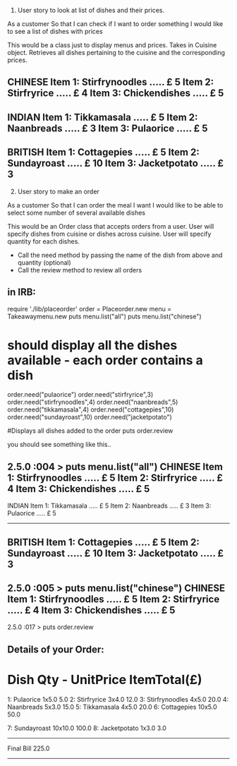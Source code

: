 1. User story to look at list of dishes and their prices.

As a customer
So that I can check if I want to order something
I would like to see a list of dishes with prices

This would be a class just to display menus and prices. Takes in Cuisine object.
Retrieves all dishes pertaining to the cuisine and the corresponding prices.

CHINESE
Item 1: Stirfrynoodles  ..... £ 5
Item 2: Stirfryrice     ..... £ 4
Item 3: Chickendishes   ..... £ 5
--------------------------------------------------
INDIAN
Item 1: Tikkamasala     ..... £ 5
Item 2: Naanbreads      ..... £ 3
Item 3: Pulaorice       ..... £ 5
--------------------------------------------------

BRITISH
Item 1: Cottagepies     ..... £ 5
Item 2: Sundayroast     ..... £ 10
Item 3: Jacketpotato    ..... £ 3
--------------------------------------------------

 2. User story to make an order

 As a customer
So that I can order the meal I want
I would like to be able to select some number of several available dishes

This would be an Order class that accepts orders from a user. User will specify
dishes from cuisine or dishes across cuisine. User will specify quantity for each dishes.

- Call the need method by passing the name of the dish from above and quantity (optional)
- Call the review method to review all orders

in IRB:
-------
require './lib/placeorder'
order = Placeorder.new
menu = Takeawaymenu.new
puts menu.list("all")
puts menu.list("chinese")
# should display all the dishes available - each order contains a dish
order.need("pulaorice")
order.need("stirfryrice",3)
order.need("stirfrynoodles",4)
order.need("naanbreads",5)
order.need("tikkamasala",4)
order.need("cottagepies",10)
order.need("sundayroast",10)
order.need("jacketpotato")

#Displays all dishes added to the order
puts order.review

you should see something like this..

2.5.0 :004 > puts menu.list("all")
CHINESE
Item 1: Stirfrynoodles  ..... £ 5
Item 2: Stirfryrice     ..... £ 4
Item 3: Chickendishes   ..... £ 5
--------------------------------------------------
INDIAN
Item 1: Tikkamasala     ..... £ 5
Item 2: Naanbreads      ..... £ 3
Item 3: Pulaorice       ..... £ 5

--------------------------------------------------
BRITISH
Item 1: Cottagepies     ..... £ 5
Item 2: Sundayroast     ..... £ 10
Item 3: Jacketpotato    ..... £ 3
--------------------------------------------------

2.5.0 :005 > puts menu.list("chinese")
CHINESE
Item 1: Stirfrynoodles  ..... £ 5
Item 2: Stirfryrice     ..... £ 4
Item 3: Chickendishes   ..... £ 5
--------------------------------------------------

2.5.0 :017 > puts order.review

Details of your Order:
----------------------
#               Dish            Qty - UnitPrice         ItemTotal(£)
1:              Pulaorice               1x5.0           5.0
2:              Stirfryrice             3x4.0           12.0
3:              Stirfrynoodles          4x5.0           20.0
4:              Naanbreads              5x3.0           15.0
5:              Tikkamasala             4x5.0           20.0
6:              Cottagepies             10x5.0          50.0

7:              Sundayroast             10x10.0         100.0
8:              Jacketpotato            1x3.0           3.0
----------      ------------            -----           -----
Final Bill                                              225.0
----------      ------------            -----           -----
